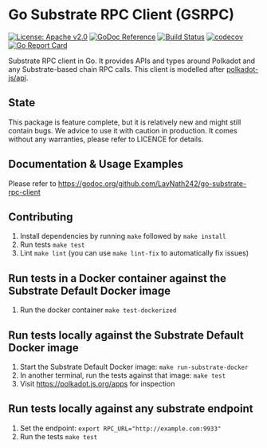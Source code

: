 # Go Substrate RPC Client (GSRPC)

[![License: Apache v2.0](https://img.shields.io/badge/License-Apache%202.0-blue.svg)](https://opensource.org/licenses/Apache-2.0)
[![GoDoc Reference](https://godoc.org/github.com/LayNath242/go-substrate-rpc-client?status.svg)](https://godoc.org/github.com/LayNath242/go-substrate-rpc-client)
[![Build Status](https://travis-ci.com/Phala-Network/go-substrate-rpc-client.svg?branch=master)](https://travis-ci.com/Phala-Network/go-substrate-rpc-client)
[![codecov](https://codecov.io/gh/Phala-Network/go-substrate-rpc-client/branch/master/graph/badge.svg)](https://codecov.io/gh/Phala-Network/go-substrate-rpc-client)
[![Go Report Card](https://goreportcard.com/badge/github.com/LayNath242/go-substrate-rpc-client)](https://goreportcard.com/report/github.com/LayNath242/go-substrate-rpc-client)

Substrate RPC client in Go. It provides APIs and types around Polkadot and any Substrate-based chain RPC calls.
This client is modelled after [polkadot-js/api](https://github.com/polkadot-js/api).

## State

This package is feature complete, but it is relatively new and might still contain bugs. We advice to use it with caution in production. It comes without any warranties, please refer to LICENCE for details.

## Documentation & Usage Examples

Please refer to https://godoc.org/github.com/LayNath242/go-substrate-rpc-client

## Contributing

1. Install dependencies by running `make` followed by `make install`
1. Run tests `make test`
1. Lint `make lint` (you can use `make lint-fix` to automatically fix issues)

## Run tests in a Docker container against the Substrate Default Docker image

1. Run the docker container `make test-dockerized`

## Run tests locally against the Substrate Default Docker image

1. Start the Substrate Default Docker image: `make run-substrate-docker`
1. In another terminal, run the tests against that image: `make test`
1. Visit https://polkadot.js.org/apps for inspection

## Run tests locally against any substrate endpoint

1. Set the endpoint: `export RPC_URL="http://example.com:9933"`
1. Run the tests `make test`
